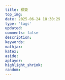 ```yaml
---
title: 標簽
top_img:
date: 2025-06-24 18:30:29
type: 'tags'
updated:
comments: false
description:
keywords:
mathjax:
katex:
aside:
aplayer:
highlight_shrink:
random:
---
```

